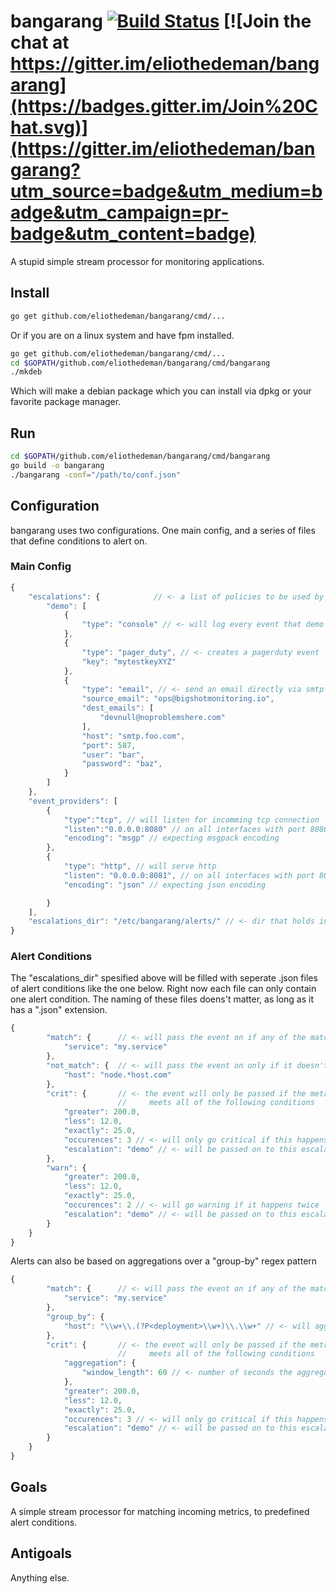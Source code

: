# bangarang [![Build Status](https://travis-ci.org/eliothedeman/bangarang.svg?branch=master)](https://travis-ci.org/eliothedeman/bangarang) [![Join the chat at https://gitter.im/eliothedeman/bangarang](https://badges.gitter.im/Join%20Chat.svg)](https://gitter.im/eliothedeman/bangarang?utm_source=badge&utm_medium=badge&utm_campaign=pr-badge&utm_content=badge)
A stupid simple stream processor for monitoring applications. 

## Install
```bash
go get github.com/eliothedeman/bangarang/cmd/...
```

Or if you are on a linux system and have fpm installed.

```bash
go get github.com/eliothedeman/bangarang/cmd/...
cd $GOPATH/github.com/eliothedeman/bangarang/cmd/bangarang
./mkdeb  
```

Which will make a debian package which you can install via dpkg or your favorite package manager.

## Run
```bash
cd $GOPATH/github.com/eliothedeman/bangarang/cmd/bangarang
go build -o bangarang
./bangarang -conf="/path/to/conf.json"
```

## Configuration
bangarang uses two configurations. One main config, and a series of files that define conditions to alert on.

### Main Config
```javascript
{
	"escalations": {			// <- a list of policies to be used by the escalations
		"demo": [
			{
				"type": "console" // <- will log every event that demo is called on
			},
			{
				"type": "pager_duty", // <- creates a pagerduty event
				"key": "mytestkeyXYZ"
			},
			{
				"type": "email", // <- send an email directly via smtp
				"source_email": "ops@bigshotmonitoring.io", 
				"dest_emails": [
					"devnull@noproblemshere.com"
				],
				"host": "smtp.foo.com",
				"port": 587,
				"user": "bar",
				"password": "baz",
			}
		]
	},
	"event_providers": [
		{
			"type":"tcp", // will listen for incomming tcp connection
			"listen":"0.0.0.0:8080" // on all interfaces with port 8080
			"encoding": "msgp" // expecting msgpack encoding
		},
		{
			"type": "http", // will serve http 
			"listen": "0.0.0.0:8081", // on all interfaces with port 8081
			"encoding": "json" // expecting json encoding

		}
	],
	"escalations_dir": "/etc/bangarang/alerts/" // <- dir that holds individual alert configs
}
```

### Alert Conditions
The "escalations_dir" spesified above will be filled with seperate
.json files of alert conditions like the one below. Right now each file can only contain one alert condition. The naming of these files doens't matter, as long as it has a ".json" extension.
```javascript
{
		"match": {		// <- will pass the event on if any of the match cases are satisifed
			"service": "my.service"
		},
		"not_match": { 	// <- will pass the event on only if it doesn't match these values
			"host": "node.*host.com" 
		},
		"crit": { 		// <- the event will only be passed if the metric
						// 	   meets all of the following conditions
			"greater": 200.0,
			"less": 12.0,
			"exactly": 25.0,
			"occurences": 3 // <- will only go critical if this happens 3 times
			"escalation": "demo" // <- will be passed on to this escalation policy
		},
		"warn": {
			"greater": 200.0,
			"less": 12.0,
			"exactly": 25.0,
			"occurences": 2 // <- will go warning if it happens twice
			"escalation": "demo" // <- will be passed on to this escalation policy
		}
	}
}
```

Alerts can also be based on aggregations over a "group-by" regex pattern
```javascript
{
		"match": {		// <- will pass the event on if any of the match cases are satisifed
			"service": "my.service"
		},
		"group_by": {
			"host": "\\w+\\.(?P<deployment>\\w+)\\.\\w+" // <- will aggregate by the second element of the host name
		},
		"crit": { 		// <- the event will only be passed if the metric
						// 	   meets all of the following conditions
			"aggregation": {
				"window_length": 60 // <- number of seconds the aggregation window is open
			},
			"greater": 200.0,
			"less": 12.0,
			"exactly": 25.0,
			"occurences": 3 // <- will only go critical if this happens 3 times
			"escalation": "demo" // <- will be passed on to this escalation policy
		}
	}
}
```


## Goals
A simple stream processor for matching incoming metrics, to predefined alert conditions.

## Antigoals
Anything else.

